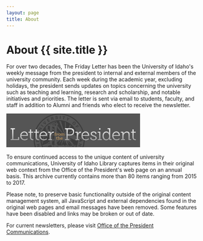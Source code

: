 ```yaml
---
layout: page
title: About
---
```


# About {{ site.title }}

For over two decades, The Friday Letter has been the University of Idaho's weekly message from the president to internal and external members of the university community. 
Each week during the academic year, excluding holidays, the president sends updates on topics concerning the university such as teaching and learning, research and scholarship, and notable initiatives and priorities. 
The letter is sent via email to students, faculty, and staff in addition to Alumni and friends who elect to receive the newsletter.

<img src="images/fridayletter-header.jpg" style="width:70%">

To ensure continued access to the unique content of university communications, University of Idaho Library captures items in their original web context from the Office of the President's web page on an annual basis.
This archive currently contains more than 80 items ranging from 2015 to 2017.

Please note, to preserve basic functionality outside of the original content management system, all JavaScript and external dependencies found in the original web pages and email messages have been removed. 
Some features have been disabled and links may be broken or out of date.

For current newsletters, please visit [Office of the President Communications](http://www.uidaho.edu/president/communications).
